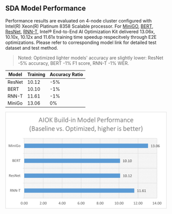 ## SDA Model Performance

Performance results are evaluated on 4-node cluster configured with Intel(R) Xeon(R) Platinum 8358 Scalable processor.
For [MiniGO](../../modelzoo/minigo/README.md), [BERT](../../modelzoo/bert/README.md), [ResNet](../../modelzoo/resnet/README.md), [RNN-T](../../modelzoo/rnnt/README.md), Intel® End-to-End AI Optimization Kit delivered 13.06x, 10.10x, 10.12x and 11.61x training time speedup respecitvely through E2E optimizations. Please refer to corresponding model link for detailed test dataset and test method. 
> Noted: Optimized lighter models' accuracy are slightly lower: ResNet -5% accuracy, BERT -1% F1 score, RNN-T -1% WER.

| Model | Training | Accuracy Ratio |
| ----- | ---------| -------------- |
| ResNet | 10.12 | -5% |
| BERT | 10.10 | -1% |
| RNN-T | 11.61 | -1% |
| MiniGo | 13.06 | 0% |

![Performance](./e2eaiok_v02_performance.png "Intel® End-to-End AI Optimization Kit Performance")
